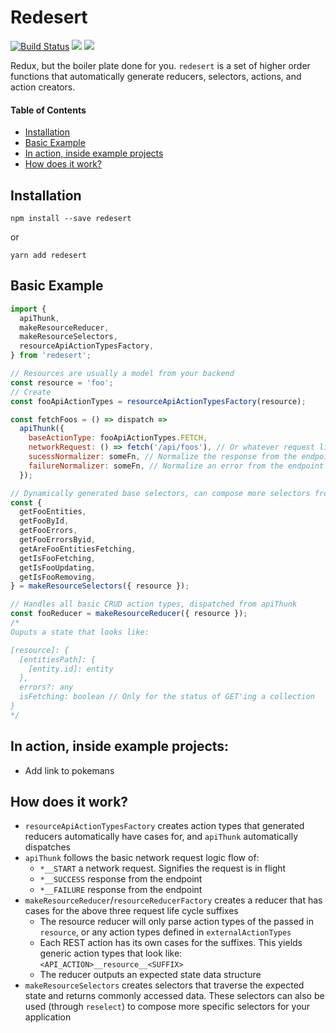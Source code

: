 # Redesert

[![Build Status](https://travis-ci.com/ahoym/redesert.svg?branch=master)](https://travis-ci.com/ahoym/redesert)
<a href="https://codeclimate.com/github/ahoym/redesert/maintainability"><img src="https://api.codeclimate.com/v1/badges/6092506aae88ba28bf0f/maintainability" /></a>
<a href="https://codeclimate.com/github/ahoym/redesert/test_coverage"><img src="https://api.codeclimate.com/v1/badges/6092506aae88ba28bf0f/test_coverage" /></a>

Redux, but the boiler plate done for you. `redesert` is a set of higher order functions that automatically generate reducers, selectors, actions, and action creators.

#### Table of Contents

* [Installation][installation]
* [Basic Example][basicexample]
* [In action, inside example projects][exampleusages]
* [How does it work?][howitworks]

## Installation

[installation]: #installation

```
npm install --save redesert
```

or

```
yarn add redesert
```

## Basic Example

[basicexample]: #basic-example

```javascript
import {
  apiThunk,
  makeResourceReducer,
  makeResourceSelectors,
  resourceApiActionTypesFactory,
} from 'redesert';

// Resources are usually a model from your backend
const resource = 'foo';
// Create
const fooApiActionTypes = resourceApiActionTypesFactory(resource);

const fetchFoos = () => dispatch =>
  apiThunk({
    baseActionType: fooApiActionTypes.FETCH,
    networkRequest: () => fetch('/api/foos'), // Or whatever request library
    sucessNormalizer: someFn, // Normalize the response from the endpoint
    failureNormalizer: someFn, // Normalize an error from the endpoint
  });

// Dynamically generated base selectors, can compose more selectors from these
const {
  getFooEntities,
  getFooById,
  getFooErrors,
  getFooErrorsByid,
  getAreFooEntitiesFetching,
  getIsFooFetching,
  getIsFooUpdating,
  getIsFooRemoving,
} = makeResourceSelectors({ resource });

// Handles all basic CRUD action types, dispatched from apiThunk
const fooReducer = makeResourceReducer({ resource });
/*
Ouputs a state that looks like:

[resource]: {
  [entitiesPath]: {
    [entity.id]: entity
  },
  errors?: any
  isFetching: boolean // Only for the status of GET'ing a collection
}
*/
```

## In action, inside example projects:

[exampleusages]: #in-action-inside-example-projects

* Add link to pokemans

## How does it work?

[howitworks]: #how-does-it-work

* `resourceApiActionTypesFactory` creates action types that generated reducers
  automatically have cases for, and `apiThunk` automatically dispatches
* `apiThunk` follows the basic network request logic flow of:
  * `*__START` a network request. Signifies the request is in flight
  * `*__SUCCESS` response from the endpoint
  * `*__FAILURE` response from the endpoint
* `makeResourceReducer`/`resourceReducerFactory` creates a reducer that has
  cases for the above three request life cycle suffixes
  * The resource reducer will only parse action types of the passed in
    `resource`, or any action types defined in `externalActionTypes`
  * Each REST action has its own cases for the suffixes. This yields generic
    action types that look like: `<API_ACTION>__resource__<SUFFIX>`
  * The reducer outputs an expected state data structure
* `makeResourceSelectors` creates selectors that traverse the expected state and
  returns commonly accessed data. These selectors can also be used (through
  `reselect`) to compose more specific selectors for your application
